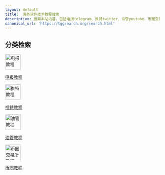```yaml
---
layout: default
title:  海外软件技术教程搜索
description: 搜索本站内容，包括电报telegram、推特twitter、油管youtube、币圈交易所等教程。
canonical_url: 'https://tggsearch.org/search.html'
---
```

<script async src="https://cse.google.com/cse.js?cx=970c3d76c027041ea">
</script>
<div class="gcse-searchbox-only"></div>

<h2>分类检索</h2>
<div  class='icon-block-body-four'>
  <div class='icon-block-item'>
    <a href="{{ site.url }}/telegram.html">
        <img src="https://cdn.jsdelivr.net/gh/tggsearch/tggsearch.github.io/assets/img/telegram.png" alt="电报教程" height=50px onerror="this.onerror=null;this.src='/assets/img/telegram.png'">
        <p>电报教程</p>
    </a>
  </div>
   <div class='icon-block-item'>
    <a href="{{ site.url }}/twitter.html">
        <img src="https://cdn.jsdelivr.net/gh/tggsearch/tggsearch.github.io/assets/img/twitter.png" alt="推特教程" height=50px onerror="this.onerror=null;this.src='/assets/img/twitter.png'">
        <p>推特教程</p>
    </a>
  </div>  
   <div class='icon-block-item'>
    <a href="{{ site.url }}/youtube.html">
        <img src="https://cdn.jsdelivr.net/gh/tggsearch/tggsearch.github.io/assets/img/youtube.webp" alt="油管教程" height=50px onerror="this.onerror=null;this.src='/assets/img/youtube.webp'">
        <p>油管教程</p>
    </a>
  </div>
  <div class='icon-block-item'>
    <a href="{{ site.url }}/exchange.html">
        <img src="https://cdn.jsdelivr.net/gh/tggsearch/tggsearch.github.io/assets/img/okx.png" alt="币圈交易所教程" height=50px onerror="this.onerror=null;this.src='/assets/img/okx.png'">
        <p>币圈教程</p>
    </a>
  </div>
</div>